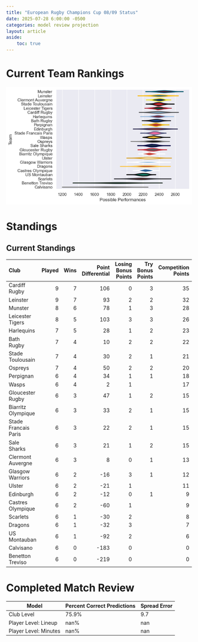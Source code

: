 ```yaml
---  
title: "European Rugby Champions Cup 08/09 Status"  
date: 2025-07-28 6:00:00 -0500  
categories: model review projection  
layout: article  
aside:  
    toc: true  
---
```

# Current Team Rankings


![Club Rankings](plots/rankings_European_Rugby_Champions_Cup_0809.png)
# Standings

## Current Standings


| Club                 |   Played |   Wins |   Point Differential |   Losing Bonus Points |   Try Bonus Points |   Competition Points |
|:---------------------|---------:|-------:|---------------------:|----------------------:|-------------------:|---------------------:|
| Cardiff Rugby        |        9 |      7 |                  106 |                     0 |                  3 |                   35 |
| Leinster             |        9 |      7 |                   93 |                     2 |                  2 |                   32 |
| Munster              |        8 |      6 |                   78 |                     1 |                  3 |                   28 |
| Leicester Tigers     |        8 |      5 |                  103 |                     3 |                  3 |                   26 |
| Harlequins           |        7 |      5 |                   28 |                     1 |                  2 |                   23 |
| Bath Rugby           |        7 |      4 |                   10 |                     2 |                  2 |                   22 |
| Stade Toulousain     |        7 |      4 |                   30 |                     2 |                  1 |                   21 |
| Ospreys              |        7 |      4 |                   50 |                     2 |                  2 |                   20 |
| Perpignan            |        6 |      4 |                   34 |                     1 |                  1 |                   18 |
| Wasps                |        6 |      4 |                    2 |                     1 |                    |                   17 |
| Gloucester Rugby     |        6 |      3 |                   47 |                     1 |                  2 |                   15 |
| Biarritz Olympique   |        6 |      3 |                   33 |                     2 |                  1 |                   15 |
| Stade Francais Paris |        6 |      3 |                   22 |                     2 |                  1 |                   15 |
| Sale Sharks          |        6 |      3 |                   21 |                     1 |                  2 |                   15 |
| Clermont Auvergne    |        6 |      3 |                    8 |                     0 |                  1 |                   13 |
| Glasgow Warriors     |        6 |      2 |                  -16 |                     3 |                  1 |                   12 |
| Ulster               |        6 |      2 |                  -21 |                     1 |                    |                   11 |
| Edinburgh            |        6 |      2 |                  -12 |                     0 |                  1 |                    9 |
| Castres Olympique    |        6 |      2 |                  -60 |                     1 |                    |                    9 |
| Scarlets             |        6 |      1 |                  -30 |                     2 |                    |                    8 |
| Dragons              |        6 |      1 |                  -32 |                     3 |                    |                    7 |
| US Montauban         |        6 |      1 |                  -92 |                     2 |                    |                    6 |
| Calvisano            |        6 |      0 |                 -183 |                     0 |                    |                    0 |
| Benetton Treviso     |        6 |      0 |                 -219 |                     0 |                    |                    0 |



# Completed Match Review


| Model | Percent Correct Predictions | Spread Error |
| ------ | ------ | ------ |
| Club Level | 75.9% | 9.7 |
| Player Level: Lineup | nan% | nan |
| Player Level: Minutes | nan% | nan |

